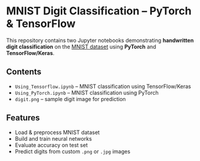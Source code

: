 # MNIST Digit Classification – PyTorch & TensorFlow

This repository contains two Jupyter notebooks demonstrating **handwritten digit classification** on the [MNIST dataset](http://yann.lecun.com/exdb/mnist/) using **PyTorch** and **TensorFlow/Keras**.

## Contents

* `Using_Tensorflow.ipynb` – MNIST classification using TensorFlow/Keras
* `Using_PyTorch.ipynb` – MNIST classification using PyTorch
* `digit.png` – sample digit image for prediction

## Features

* Load & preprocess MNIST dataset
* Build and train neural networks
* Evaluate accuracy on test set
* Predict digits from custom `.png` or `.jpg` images
